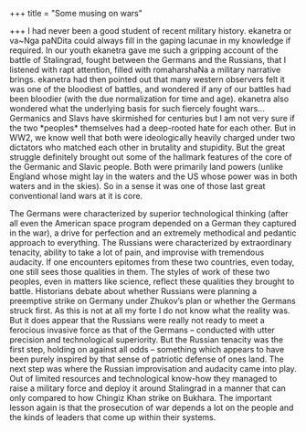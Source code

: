 +++
title = "Some musing on wars"

+++
I had never been a good student of recent military history. ekanetra or
va\~Nga paNDita could always fill in the gaping lacunae in my knowledge
if required. In our youth ekanetra gave me such a gripping account of
the battle of Stalingrad, fought between the Germans and the Russians,
that I listened with rapt attention, filled with romaharshaNa a military
narrative brings. ekanetra had then pointed out that many western
observers felt it was one of the bloodiest of battles, and wondered if
any of our battles had been bloodier (with the due normalization for
time and age). ekanetra also wondered what the underlying basis for such
fiercely fought wars… Germanics and Slavs have skirmished for centuries
but I am not very sure if the two \*peoples\* themselves had a
deep-rooted hate for each other. But in WW2, we know well that both were
ideologically heavily charged under two dictators who matched each other
in brutality and stupidity. But the great struggle definitely brought
out some of the hallmark features of the core of the Germanic and Slavic
people. Both were primarily land powers (unlike England whose might lay
in the waters and the US whose power was in both waters and in the
skies). So in a sense it was one of those last great conventional land
wars at it is core.

The Germans were characterized by superior technological thinking (after
all even the American space program depended on a German they captured
in the war), a drive for perfection and an extremely methodical and
pedantic approach to everything. The Russians were characterized by
extraordinary tenacity, ability to take a lot of pain, and improvise
with tremendous audacity. If one encounters epitomes from these two
countries, even today, one still sees those qualities in them. The
styles of work of these two peoples, even in matters like science,
reflect these qualities they brought to battle. Historians debate about
whether Russians were planning a preemptive strike on Germany under
Zhukov’s plan or whether the Germans struck first. As this is not at all
my forte I do not know what the reality was. But it does appear that the
Russians were really not ready to meet a ferocious invasive force as
that of the Germans – conducted with utter precision and technological
superiority. But the Russian tenacity was the first step, holding on
against all odds – something which appears to have been purely inspired
by that sense of patriotic defense of ones land. The next step was where
the Russian improvisation and audacity came into play. Out of limited
resources and technological know-how they managed to raise a military
force and deploy it around Stalingrad in a manner that can only compared
to how Chingiz Khan strike on Bukhara. The important lesson again is
that the prosecution of war depends a lot on the people and the kinds of
leaders that come up within their systems.
